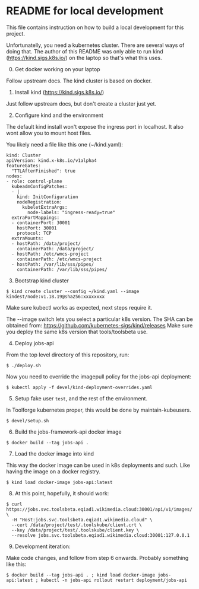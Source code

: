 # README for local development

This file contains instruction on how to build a local development for this project.

Unfortunatelly, you need a kubernetes cluster. There are several ways of doing that. The author of
this README was only able to run kind (https://kind.sigs.k8s.io/) on the laptop so that's what this
uses.

 0) Get docker working on your laptop

  Follow upstream docs. The kind cluster is based on docker.

 1) Install kind (https://kind.sigs.k8s.io/)

  Just follow upstream docs, but don't create a cluster just yet.

 2) Configure kind and the environment

  The default kind install won't expose the ingress port in localhost. It also wont allow you
  to mount host files.

  You likely need a file like this one (~/kind.yaml):

```
kind: Cluster
apiVersion: kind.x-k8s.io/v1alpha4
featureGates:
  "TTLAfterFinished": true
nodes:
- role: control-plane
  kubeadmConfigPatches:
  - |
    kind: InitConfiguration
    nodeRegistration:
      kubeletExtraArgs:
        node-labels: "ingress-ready=true"
  extraPortMappings:
  - containerPort: 30001
    hostPort: 30001
    protocol: TCP
  extraMounts:
  - hostPath: /data/project/
    containerPath: /data/project/
  - hostPath: /etc/wmcs-project
    containerPath: /etc/wmcs-project
  - hostPath: /var/lib/sss/pipes/
    containerPath: /var/lib/sss/pipes/
```

 3) Bootstrap kind cluster

```
$ kind create cluster --config ~/kind.yaml --image kindest/node:v1.18.19@sha256:xxxxxxxx
```

  Make sure kubectl works as expected, next steps require it.

  The --image switch lets you select a particular k8s version. The SHA can be obtained from:
  https://github.com/kubernetes-sigs/kind/releases
  Make sure you deploy the same k8s version that tools/toolsbeta use.

 4) Deploy jobs-api

  From the top level directory of this repository, run:

```
$ ./deploy.sh
```
  Now you need to override the imagepull policy for the jobs-api deployment:

```
$ kubectl apply -f devel/kind-deployment-overrides.yaml
```

 5) Setup fake user `test`, and the rest of the environment.

  In Toolforge kubernetes proper, this would be done by maintain-kubeusers.

```
$ devel/setup.sh
```

 6) Build the jobs-framework-api docker image

```
$ docker build --tag jobs-api .
```

 7) Load the docker image into kind

  This way the docker image can be used in k8s deployments and such. Like having the image on a
  docker registry.

```
$ kind load docker-image jobs-api:latest
```

 8) At this point, hopefully, it should work:

```
$ curl https://jobs.svc.toolsbeta.eqiad1.wikimedia.cloud:30001/api/v1/images/ \
  -H "Host:jobs.svc.toolsbeta.eqiad1.wikimedia.cloud" \
  --cert /data/project/test/.toolskube/client.crt \
  --key /data/project/test/.toolskube/client.key \
  --resolve jobs.svc.toolsbeta.eqiad1.wikimedia.cloud:30001:127.0.0.1
```

 9) Development iteration:

 Make code changes, and follow from step 6 onwards. Probably something like this:

```
$ docker build --tag jobs-api . ; kind load docker-image jobs-api:latest ; kubectl -n jobs-api rollout restart deployment/jobs-api
```

